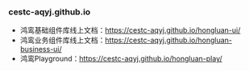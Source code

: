 ### cestc-aqyj.github.io

- 鸿鸾基础组件库线上文档：https://cestc-aqyj.github.io/hongluan-ui/
- 鸿鸾业务组件库线上文档：https://cestc-aqyj.github.io/hongluan-business-ui/
- 鸿鸾Playground：https://cestc-aqyj.github.io/hongluan-play/
